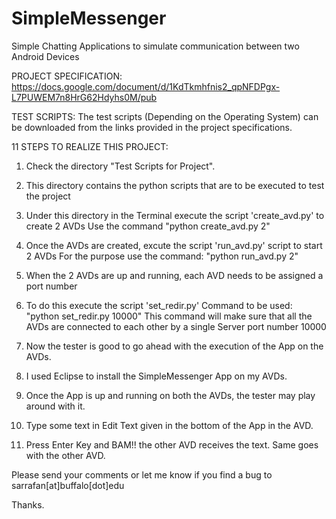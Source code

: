 SimpleMessenger
===============

Simple Chatting Applications to simulate communication between two Android Devices

PROJECT SPECIFICATION: https://docs.google.com/document/d/1KdTkmhfnis2_qpNFDPgx-L7PUWEM7n8HrG62Hdyhs0M/pub

TEST SCRIPTS: The test scripts (Depending on the Operating System) can be downloaded from the links provided in the project specifications.

11 STEPS TO REALIZE THIS PROJECT:

1) Check the directory "Test Scripts for Project".

2) This directory contains the python scripts that are to be executed to test the project

3) Under this directory in the Terminal execute the script 'create_avd.py' to create 2 AVDs
   Use the command "python create_avd.py 2"

4) Once the AVDs are created, excute the script 'run_avd.py' script to start 2 AVDs
   For the purpose use the command: "python run_avd.py 2"

5) When the 2 AVDs are up and running, each AVD needs to be assigned a port number

6) To do this execute the script 'set_redir.py'
   Command to be used: "python set_redir.py 10000"
   This command will make sure that all the AVDs are connected to each other by a single Server port number 10000

7) Now the tester is good to go ahead with the execution of the App on the AVDs.

8) I used Eclipse to install the SimpleMessenger App on my AVDs.

9) Once the App is up and running on both the AVDs, the tester may play around with it.

10) Type some text in Edit Text given in the bottom of the App in the AVD.

11) Press Enter Key and BAM!! the other AVD receives the text. Same goes with the other AVD.


Please send your comments or let me know if you find a bug to sarrafan[at]buffalo[dot]edu

Thanks.
